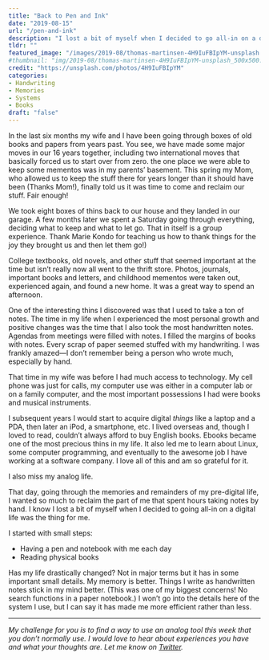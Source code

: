 ```yaml
---
title: "Back to Pen and Ink"
date: "2019-08-15"
url: "/pen-and-ink"
description: "I lost a bit of myself when I decided to go all-in on a digital life. Recently I decided to try and restore my analog soul with some pens and notebooks."
tldr: ""
featured_image: "/images/2019-08/thomas-martinsen-4H9IuFBIpYM-unsplash.jpg"
#thumbnail: "img/2019-08/thomas-martinsen-4H9IuFBIpYM-unsplash_500x500.jpeg"
credit: "https://unsplash.com/photos/4H9IuFBIpYM"
categories:
- Handwriting
- Memories
- Systems
- Books
draft: "false"
---
```


In the last six months my wife and I have been going through boxes of old books and papers from years past. You see, we have made some major moves in our 16 years together, including two international moves that basically forced us to start over from zero. the one place we were able to keep some mementos was in my parents’ basement. This spring my Mom, who allowed us to keep the stuff there for years longer than it should have been (Thanks Mom!), finally told us it was time to come and reclaim our stuff. Fair enough!

We took eight boxes of thins back to our house and they landed in our garage. A few months later we spent a Saturday going through everything, deciding what to keep and what to let go. That in itself is a group experience. Thank Marie Kondo for teaching us how to thank things for the joy they brought us and then let them go!) 

College textbooks, old novels, and other stuff that seemed important at the time but isn’t really now all went to the thrift store. Photos, journals, important books and letters, and childhood mementos were taken out, experienced again, and found a new home. It was a great way to spend an afternoon.

One of the interesting thins I discovered was that I used to take a ton of notes. The time in my life when I experienced the most personal growth and positive changes was the time that I also took the most handwritten notes. Agendas from meetings were filled with notes. I filled the margins of books with notes. Every scrap of paper seemed stuffed with my handwriting. I was frankly amazed—I don’t remember being a person who wrote much, especially by hand.

That time in my wife was before I had much access to technology. My cell phone was just for calls, my computer use was either in a computer lab or on a family computer, and the most important possessions I had were books and musical instruments.

I subsequent years I would start to acquire digital *things* like a laptop and a PDA, then later an iPod, a smartphone, etc. I lived overseas and, though I loved to read, couldn’t always afford to buy English books. Ebooks became one of the most precious thins in my life. It also led me to learn about Linux, some computer programming, and eventually to the awesome job I have working at a software company. I love all of this and am so grateful for it.

I also miss my analog life.

That day, going through the memories and remainders of my pre-digital life, I wanted so much to reclaim the part of me that spent hours taking notes by hand. I know I lost a bit of myself when I decided to going all-in on a digital life was the thing for me.

I started with small steps:

- Having a pen and notebook with me each day
- Reading physical books

Has my life drastically changed? Not in major terms but it has in some important small details. My memory is better. Things I write as handwritten notes stick in my mind better. (This was one of my biggest concerns! No search functions in a paper notebook.) I won’t go into the details here of the system I use, but I can say it has made me more efficient rather than less.

---

*My challenge for you is to find a way to use an analog tool this week that you don’t normally use. I would love to hear about experiences you have and what your thoughts are. Let me know on [Twitter](https://twitter.com/adamtervort/).*